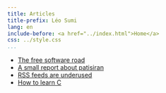 ```yaml
---
title: Articles
title-prefix: Léo Sumi
lang: en
include-before: <a href="../index.html">Home</a>
css: ../style.css
...
```


* [The free software road](the-free-software-road.html)
* [A small report about patisiran](a-small-report-about-patisiran.html)
* [RSS feeds are underused](rss-feeds-are-underused.html)
* [How to learn C](how-to-learn-c.html)
